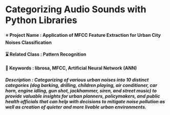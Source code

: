 # Categorizing Audio Sounds with Python Libraries

#### ⭐ Project Name : Application of MFCC Feature Extraction for Urban City Noises Classification
#### ⌛ Related Class : Pattern Recognition
#### 🔑 Keywords : librosa, MFCC, Artificial Neural Network (ANN)
##### Description : Categorizing of various urban noises into 10 distinct categories (dog barking, drilling, children playing, air conditioner, car horn, engine idling, gun shot, jackhammer, siren, and street music) to provide valuable insights for urban planners, policymakers, and public health officials that can help with decisions to mitigate noise pollution as well as creation of quieter and more livable urban environments.
